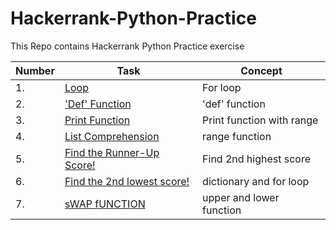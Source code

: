# Hackerrank-Python-Practice
This Repo contains Hackerrank Python Practice exercise

| Number | Task | Concept |
|--------|------|---------|
| 1. | [Loop](https://github.com/AlpeshGo/Hackerrank-Python-Practice/blob/main/For%20Loop) | For loop |
| 2. | ['Def' Function](https://github.com/AlpeshGo/Hackerrank-Python-Practice/blob/main/Write%20a%20function:%20Leap%20Year) | 'def' function |
| 3. | [ Print Function](https://github.com/AlpeshGo/Hackerrank-Python-Practice/blob/main/Print%20Function) | Print function with range |
| 4. | [List Comprehension](https://github.com/AlpeshGo/Hackerrank-Python-Practice/blob/main/List%20Comprehensions) | range function |
| 5. | [Find the Runner-Up Score!](https://github.com/AlpeshGo/Hackerrank-Python-Practice/blob/main/Find%20the%20Runner-Up%20Score!) | Find 2nd highest score |
| 6. | [Find the 2nd lowest score!](https://github.com/AlpeshGo/Hackerrank-Python-Practice/commit/b5d72e63d61d7c617dbc1ac6dd7067a5180e906f) | dictionary and for loop |
| 7. | [sWAP fUNCTION](https://github.com/AlpeshGo/Hackerrank-Python-Practice/commit/19811260a7cc772b0fee7f7aa3d91feb2e461f58) | upper and lower function |

